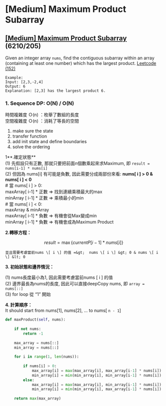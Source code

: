 # \[Medium\] Maximum Product Subarray

## [\[Medium\] Maximum Product Subarray](https://leetcode.com/problems/maximum-product-subarray/)      \(6210/205\)

Given an integer array `nums`, find the contiguous subarray within an array \(containing at least one number\) which has the largest product. [Leetcode \(152\)](https://leetcode.com/problems/maximum-product-subarray/)

```text
Example:
Input: [2,3,-2,4]
Output: 6
Explanation: [2,3] has the largest product 6.
```

### 1. Sequence DP: O\(N\) / O\(N\)

時間複雜度 Ｏ\(n\) ：枚舉了數組的長度  
空間複雜度 Ｏ\(n\) ：消耗了等長的空間

1. make sure the state
2. transfer function
3. add init state and define boundaries
4. solve the ordering

1**.確定狀態**  
 \(1\) 先假設只有正數, 那就只要把前面n個數乘起來求Maximum, 即 `result = nums[i-1] * nums[i]`  
 \(2\) 但因為 nums\[i\] 有可能是負數, 因此需要分成兩部份來看: **nums\[ i \] &gt; 0 & nums\[ i \] &lt; 0**  
    \# 當 nums\[ i \] &gt; 0:  
       maxArray\[ i-1\] \* 正數 =&gt; 找到連續乘積最大的max   
       minArray \[ i-1\] \* 正數 =&gt; 乘積最小的min  
    \# 當 nums\[ i \] &lt; 0:   
       maxArray & minArray  
       maxArray\[ i-1\] \* 負數 =&gt; 有機會從Max變成min   
       minArray \[ i-1\] \* 負數 =&gt; 有機會成為Maximum Product

**2.轉移方程：**   

$$
result = \max \left\{ currentP[i-1] * nums[ i ] \right\}
$$

    並且需要考慮當前nums \[ i \] 的值 =&gt;  nums \[ i \] &gt; 0 & nums \[ i \] &lt; 0

**3. 初始狀態和邊界情況：**

  \(1\) nums長度最小為1, 因此需要考慮當前nums \[ i \] 的值   
  \(2\) 邊界最長為nums的長度, 因此可以直接deepCopy nums, 即 `array = nums[::]`    
  \(3\) for loop 從 “1” 開始

**4. 計算順序：**   
   It should start from nums\[1\], nums\[2\], ... to nums\[ `n - 1`\] 

```python
def maxProduct(self, nums):
    
    if not nums:
        return -1
        
    max_array = nums[::]
    min_array = nums[::]
    
    for i in range(1, len(nums)):
        
        if nums[i] > 0: 
            max_array[i] = max(max_array[i], max_array[i-1] * nums[i])
            min_array[i] = min(min_array[i], min_array[i-1] * nums[i])
        else: 
            max_array[i] = max(max_array[i], min_array[i-1] * nums[i])
            min_array[i] = min(min_array[i], max_array[i-1] * nums[i])
            
    return max(max_array)   
```



